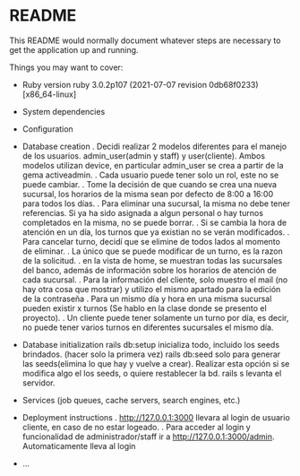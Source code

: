 # README

This README would normally document whatever steps are necessary to get the
application up and running.

Things you may want to cover:

* Ruby version
    ruby 3.0.2p107 (2021-07-07 revision 0db68f0233) [x86_64-linux]
    
* System dependencies

* Configuration

* Database creation
    . Decidi realizar 2 modelos diferentes para el manejo de los usuarios. admin_user(admin y staff) y user(cliente). Ambos modelos utilizan device, en particular admin_user se crea a partir de la gema activeadmin.
    . Cada usuario puede tener solo un rol, este no se puede cambiar.
    . Tome la decisión de que cuando se crea una nueva sucursal, los horarios de la misma sean por defecto de 8:00 a 16:00 para todos los días.
    . Para eliminar una sucursal, la misma no debe tener referencias. Si ya ha sido asignada a algun personal o hay turnos completados en la misma, no se puede borrar.
    . Si se cambia la hora de atención en un día, los turnos que ya existian no se verán modificados.
    . Para cancelar turno, decidí que se elimine de todos lados al momento de eliminar.
    . La único que se puede modificar de un turno, es la razon de la solicitud.
    . en la vista de home, se muestran todas las sucursales del banco, además de información sobre los horarios de atención de cada sucursal.
    . Para la información del cliente, solo muestro el mail (no hay otra cosa que mostrar) y utilizo el mismo apartado para la edición de la contraseña
    . Para un mismo día y hora en una misma sucursal pueden existir x turnos (Se hablo en la clase donde se presento el proyecto).
    . Un cliente puede tener solamente un turno por día, es decir, no puede tener varios turnos en diferentes sucursales el mismo día.

* Database initialization
    rails db:setup inicializa todo, incluido los seeds brindados. (hacer solo la primera vez)
    rails db:seed solo para generar las seeds(elimina lo que hay y vuelve a crear). Realizar esta opción si se modifica algo el los seeds, o quiere restablecer la bd.
    rails s levanta el servidor.

* Services (job queues, cache servers, search engines, etc.)

* Deployment instructions
    . http://127.0.0.1:3000 llevara al login de usuario cliente, en caso de no estar logeado.
    . Para acceder al login y funcionalidad de administrador/staff ir a http://127.0.0.1:3000/admin. Automaticamente lleva al login

* ...
